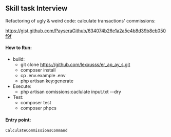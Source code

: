 
## Skill task Interview

Refactoring of ugly & weird code: calculate transactions' commissions:

https://gist.github.com/PayseraGithub/634074b26e1a2a5e4b8d39b8eb050f9f


#### How to Run:
* build:
    * git clone https://github.com/lexxusss/er_ap_ay_s.git
    * composer install
    * cp .env.example .env
    * php artisan key:generate
* Execute:
    * php artisan comissions:caclulate input.txt --dry
* Test:
    * composer test
    * composer phpcs

#### Entry point:
    CalculateCommissionsCommand
